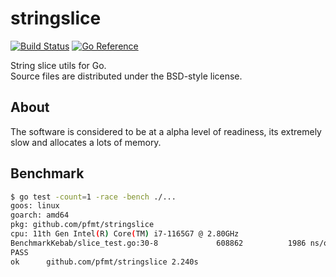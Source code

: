 # stringslice

[![Build Status](https://cloud.drone.io/api/badges/pfmt/stringslice/status.svg)](https://cloud.drone.io/pfmt/stringslice)
[![Go Reference](https://pkg.go.dev/badge/github.com/pfmt/stringslice.svg)](https://pkg.go.dev/github.com/pfmt/stringslice)

String slice utils for Go.  
Source files are distributed under the BSD-style license.

## About

The software is considered to be at a alpha level of readiness,
its extremely slow and allocates a lots of memory.

## Benchmark

```sh
$ go test -count=1 -race -bench ./...
goos: linux
goarch: amd64
pkg: github.com/pfmt/stringslice
cpu: 11th Gen Intel(R) Core(TM) i7-1165G7 @ 2.80GHz
BenchmarkKebab/slice_test.go:30-8             608862          1986 ns/op
PASS
ok      github.com/pfmt/stringslice 2.240s
```
